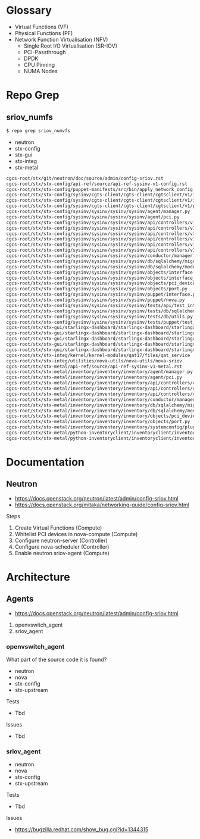 # Glossary

- Virtual Functions (VF)
- Physical Functions (PF)
- Network Function Virtualisation (NFV)
  - Single Root I/O Virtualisation (SR-IOV)
  - PCI-Passthrough
  - DPDK
  - CPU Pinning
  - NUMA Nodes

# Repo Grep

## sriov_numfs

```sh
$ repo grep sriov_numvfs
```

- neutron
- stx-config
- stx-gui
- stx-integ
- stx-metal

```sh
cgcs-root/stx/git/neutron/doc/source/admin/config-sriov.rst
cgcs-root/stx/stx-config/api-ref/source/api-ref-sysinv-v1-config.rst
cgcs-root/stx/stx-config/puppet-manifests/src/bin/apply_network_config.sh
cgcs-root/stx/stx-config/sysinv/cgts-client/cgts-client/cgtsclient/v1/iinterface.py
cgcs-root/stx/stx-config/sysinv/cgts-client/cgts-client/cgtsclient/v1/iinterface_shell.py
cgcs-root/stx/stx-config/sysinv/cgts-client/cgts-client/cgtsclient/v1/port_shell.py
cgcs-root/stx/stx-config/sysinv/sysinv/sysinv/sysinv/agent/manager.py
cgcs-root/stx/stx-config/sysinv/sysinv/sysinv/sysinv/agent/pci.py
cgcs-root/stx/stx-config/sysinv/sysinv/sysinv/sysinv/api/controllers/v1/ethernet_port.py
cgcs-root/stx/stx-config/sysinv/sysinv/sysinv/sysinv/api/controllers/v1/host.py
cgcs-root/stx/stx-config/sysinv/sysinv/sysinv/sysinv/api/controllers/v1/interface.py
cgcs-root/stx/stx-config/sysinv/sysinv/sysinv/sysinv/api/controllers/v1/pci_device.py
cgcs-root/stx/stx-config/sysinv/sysinv/sysinv/sysinv/api/controllers/v1/port.py
cgcs-root/stx/stx-config/sysinv/sysinv/sysinv/sysinv/api/controllers/v1/profile.py
cgcs-root/stx/stx-config/sysinv/sysinv/sysinv/sysinv/conductor/manager.py
cgcs-root/stx/stx-config/sysinv/sysinv/sysinv/sysinv/db/sqlalchemy/migrate_repo/versions/002_consolidated_rel15ga.py
cgcs-root/stx/stx-config/sysinv/sysinv/sysinv/sysinv/db/sqlalchemy/models.py
cgcs-root/stx/stx-config/sysinv/sysinv/sysinv/sysinv/objects/interface.py
cgcs-root/stx/stx-config/sysinv/sysinv/sysinv/sysinv/objects/interface_base.py
cgcs-root/stx/stx-config/sysinv/sysinv/sysinv/sysinv/objects/pci_device.py
cgcs-root/stx/stx-config/sysinv/sysinv/sysinv/sysinv/objects/port.py
cgcs-root/stx/stx-config/sysinv/sysinv/sysinv/sysinv/puppet/interface.py
cgcs-root/stx/stx-config/sysinv/sysinv/sysinv/sysinv/puppet/nova.py
cgcs-root/stx/stx-config/sysinv/sysinv/sysinv/sysinv/tests/api/test_interface.py
cgcs-root/stx/stx-config/sysinv/sysinv/sysinv/sysinv/tests/db/sqlalchemy/test_migrations.py
cgcs-root/stx/stx-config/sysinv/sysinv/sysinv/sysinv/tests/db/utils.py
cgcs-root/stx/stx-config/sysinv/sysinv/sysinv/sysinv/tests/puppet/test_interface.py
cgcs-root/stx/stx-gui/starlingx-dashboard/starlingx-dashboard/starlingx_dashboard/api/sysinv.py
cgcs-root/stx/stx-gui/starlingx-dashboard/starlingx-dashboard/starlingx_dashboard/dashboards/admin/inventory/interfaces/forms.py
cgcs-root/stx/stx-gui/starlingx-dashboard/starlingx-dashboard/starlingx_dashboard/dashboards/admin/inventory/templates/inventory/devices/_detail_overview.html
cgcs-root/stx/stx-gui/starlingx-dashboard/starlingx-dashboard/starlingx_dashboard/dashboards/admin/inventory/templates/inventory/interfaces/_detail_overview.html
cgcs-root/stx/stx-gui/starlingx-dashboard/starlingx-dashboard/starlingx_dashboard/dashboards/admin/inventory/templates/inventory/ports/_detail_overview.html
cgcs-root/stx/stx-integ/kernel/kernel-modules/qat17/files/qat_service
cgcs-root/stx/stx-integ/utilities/nova-utils/nova-utils/nova-sriov
cgcs-root/stx/stx-metal/api-ref/source/api-ref-sysinv-v1-metal.rst
cgcs-root/stx/stx-metal/inventory/inventory/inventory/agent/manager.py
cgcs-root/stx/stx-metal/inventory/inventory/inventory/agent/pci.py
cgcs-root/stx/stx-metal/inventory/inventory/inventory/api/controllers/v1/ethernet_port.py
cgcs-root/stx/stx-metal/inventory/inventory/inventory/api/controllers/v1/pci_device.py
cgcs-root/stx/stx-metal/inventory/inventory/inventory/api/controllers/v1/port.py
cgcs-root/stx/stx-metal/inventory/inventory/inventory/conductor/manager.py
cgcs-root/stx/stx-metal/inventory/inventory/inventory/db/sqlalchemy/migrate_repo/versions/001_init.py
cgcs-root/stx/stx-metal/inventory/inventory/inventory/db/sqlalchemy/models.py
cgcs-root/stx/stx-metal/inventory/inventory/inventory/objects/pci_device.py
cgcs-root/stx/stx-metal/inventory/inventory/inventory/objects/port.py
cgcs-root/stx/stx-metal/inventory/inventory/inventory/systemconfig/plugin.py
cgcs-root/stx/stx-metal/python-inventoryclient/inventoryclient/inventoryclient/v1/pci_device_shell.py
cgcs-root/stx/stx-metal/python-inventoryclient/inventoryclient/inventoryclient/v1/port_shell.py
```

# Documentation

## Neutron 

- https://docs.openstack.org/neutron/latest/admin/config-sriov.html
- https://docs.openstack.org/mitaka/networking-guide/config-sriov.html

Steps

1. Create Virtual Functions (Compute)
2. Whitelist PCI devices in nova-compute (Compute)
3. Configure neutron-server (Controller)
4. Configure nova-scheduler (Controller)
5. Enable neutron sriov-agent (Compute)


# Architecture

## Agents

- https://docs.openstack.org/neutron/latest/admin/config-sriov.html

1. openvswitch_agent
2. sriov_agent


### openvswitch_agent

What part of the source code it is found?

- neutron
- nova
- stx-config
- stx-upstream

Tests

- Tbd

Issues

- Tbd

### sriov_agent

- neutron
- nova
- stx-config
- stx-upstream

Tests

- Tbd

Issues

- https://bugzilla.redhat.com/show_bug.cgi?id=1344315
